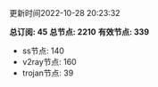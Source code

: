 更新时间2022-10-28 20:23:32

**总订阅: 45**
**总节点: 2210**
**有效节点: 339**
- ss节点: 140
- v2ray节点: 160
- trojan节点: 39
